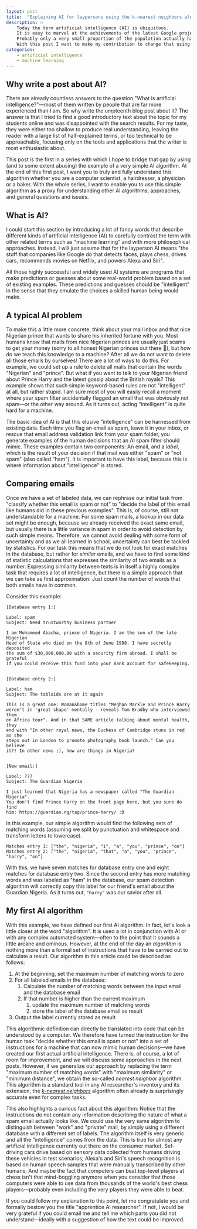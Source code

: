 ```yaml
---
layout: post
title:  "Explaining AI for laypersons using the k-nearest neighbors algorithm"
description: >
    Today the term artificial intelligence (AI) is ubiquitous.
    It is easy to marvel at the achievements of the latest Google project or to quiver in fear before the scenarios invoked by singularity doomsday priests.
    Probably only a very small proportion of the population actually has a realistic impression of what AI is and what it can and cannot do.
    With this post I want to make my contribution to change that using an AI algorithm that is so simple that everyone can understand it.
categories:
    - artificial intelligence
    - machine learning
---
```


## Why write a post about AI?

There are already countless answers to the question "What is artificial intelligence?"—most of them written by people that are far more experienced than I am.
So why write the umpteenth blog post about it?
The answer is that I tried to find a good introductory text about the topic for my students online and was disappointed with the search results.
For my taste, they were either too shallow to produce real understanding, leaving the reader with a large list of half-explained terms, or too technical to be approachable, focusing only on the tools and applications that the writer is most enthusiastic about.

This post is the first in a series with which I hope to bridge that gap by using (and to some extent abusing) the example of a very simple AI algorithm.
At the end of this first post, I want you to truly and fully understand this algorithm whether you are a computer scientist, a hairdresser, a physician or a baker.
With the whole series, I want to enable you to use this simple algorithm as a proxy for understanding other AI algorithms, approaches, and general questions and issues.

## What is AI?

I could start this section by introducing a lot of fancy words that describe different kinds of artificial intelligence (AI) to carefully contrast the term with other related terms such as "machine learning" and with more philosophical approaches.
Instead, I will just assume that for the layperson AI means "the stuff that companies like Google do that detects faces, plays chess, drives cars, recommends movies on Netflix, and powers Alexa and Siri".

All those highly successful and widely used AI systems are programs that make predictions or guesses about some real-world problem based on a set of existing examples.
These predictions and guesses should be "intelligent" in the sense that they emulate the choices a skilled human being would make.

## A typical AI problem

To make this a little more concrete, think about your mail inbox and that nice Nigerian prince that wants to share his inherited fortune with you.
Most humans know that mails from nice Nigerian princes are usually just scams to get your money (sorry to all honest Nigerian princes out there 🙈), but how do we teach this knowledge to a machine?
After all we do not want to delete all those emails by ourselves!
There are a lot of ways to do this.
For example, we could set up a rule to delete all mails that contain the words "Nigerian" and "prince".
But what if you want to talk to your Nigerian friend about Prince Harry and the latest gossip about the British royals?
This example shows that such simple keyword-based rules are not "intelligent" at all, but rather stupid.
I am sure most of you will easily recall a moment where your spam filter accidentally flagged an email that was obviously not spam—or the other way around.
As it turns out, acting "intelligent" is quite hard for a machine.

The basic idea of AI is that this elusive "intelligence" can be harnessed from existing data.
Each time you flag an email as spam, leave it in your inbox, or rescue that email address validation link from your spam folder, you generate examples of the human decisions that an AI spam filter should mimic.
These examples contain two components: An email, and a *label*, which is the result of your decision if that mail was either "spam" or "not spam" (also called "ham").
It is important to have this label, because this is where information about "intelligence" is stored.

## Comparing emails

Once we have a set of labeled data, we can rephrase our initial task from "classify whether this email is spam or not" to "decide the label of this email like humans did in these previous examples".
This is, of course, still not understandable for a machine.
For some spam mails, a lookup in our data set might be enough, because we already received the exact same email, but usually there is a little variance in spam in order to avoid detection by such simple means.
Therefore, we cannot avoid dealing with some form of uncertainty and as we all learned in school, uncertainty can best be tackled by statistics.
For our task this means that we do not look for exact matches in the database, but rather for *similar* emails, and we have to find some kind of statistic calculations that expresses the similarity of two emails as a number.
Expressing similarity between texts is in itself a highly complex task that requires a lot of intelligence, but there is a simple approach that we can take as first approximation:
Just count the number of words that both emails have in common.

Consider this example:

```
[Database entry 1:]

Label: spam
Subject: Need trustworthy business partner

I am Mohammed Abacha, prince of Nigeria. I am the son of the late Nigerian
Head of State who died on the 8th of June 1998. I have secretly deposited
the sum of $30,000,000.00 with a security firm abroad. I shall be grateful
if you could receive this fund into your Bank account for safekeeping.


[Database entry 2:]

Label: ham
Subject: The tabloids are at it again

This is a great one: Woman&home titles "Meghan Markle and Prince Harry
weren't in 'great shape' mentally - reveals Tom Bradby who interviewed them
on Africa tour". And in that SAME article talking about mental health, they
end with "In other royal news, the Duchess of Cambridge stuns in red as she
steps out in London to promote photography book launch." Can you believe
it?! In other news ;), how are things in Nigeria?


[New email:]

Label: ???
Subject: The Guardian Nigeria

I just learned that Nigeria has a newspaper called "The Guardian Nigeria".
You don't find Prince Harry on the front page here, but you sure do find
him: https://guardian.ng/tag/prince-harry/ :D
```

In this example, our simple algorithm would find the following sets of matching words (assuming we split by punctuation and whitespace and transform letters to lowercase).

```
Matches entry 1: ["the", "nigeria", "i", "a", "you", "prince", "on"]
Matches entry 2: ["the", "nigeria", "that", "a", "you", "prince", "harry", "on"]
```

With this, we have seven matches for database entry one and eight matches for database entry two.
Since the second entry has more matching words and was labeled as "ham" in the database, our spam detection algorithm will correctly copy this label for our friend's email about the Guardian Nigeria.
As it turns out, `"harry"` was our savior after all.

## My first AI algorithm

With this example, we have defined our first AI algorithm.
In fact, let's look a little closer at the word "algorithm".
It is used a lot in conjunction with AI or with any complex automated system—often to the point that it sounds a little arcane and ominous.
However, at the end of the day an *algorithm* is nothing more than a formal set of instructions that have to be carried out to calculate a result.
Our algorithm in this article could be described as follows:

1. At the beginning, set the maximum number of matching words to zero
2. For all labeled emails in the database:
    1. Calculate the number of matching words between the input email and the database email
    2. If that number is higher than the current maximum
        1. update the maximum number of matching words
        2. store the label of the database email as result
3. Output the label currently stored as result

This algorithmic definition can directly be translated into code that can be understood by a computer.
We therefore have turned the instruction for the human task "decide whether this email is spam or not" into a set of instructions for a machine that can now mimic human decisions—we have created our first actual artificial intelligence.
There is, of course, a lot of room for improvement, and we will discuss some approaches in the next posts.
However, if we generalize our approach by replacing the term "maximum number of matching words" with "maximum similarity" or "minimum distance", we obtain the so-called *nearest neighbor* algorithm.
This algorithm is a standard tool in any AI researcher's inventory and its extension, the [*k-nearest neighbors*](https://en.wikipedia.org/wiki/K-nearest_neighbors_algorithm) algorithm often already is surprisingly accurate even for complex tasks.

This also highlights a curious fact about this algorithm:
Notice that the instructions do not contain any information describing the nature of what a spam email actually looks like.
We could use the very same algorithm to distinguish between "work" and "private" mail, by simply using a different database with a different set of labels.
The algorithm itself is very generic and all the "intelligence" comes from the data.
This is true for almost any artificial intelligence currently out there on the consumer market.
Sef-driving cars drive based on sensory data collected from humans driving these vehicles in test scenarios;
Alexa's and Siri's speech recognition is based on human speech samples that were manually transcribed by other humans;
And maybe the fact that computers can beat top-level players at chess isn't that mind-boggling anymore when you consider that those computers were able to use data from thousands of the world's best chess players—probably even including the very players they were able to beat.

If you could follow my explanation to this point, let me congratulate you and formally bestow you the title "apprentice AI researcher".
If not, I would be very grateful if you could email me and tell me which parts you did not understand—ideally with a suggestion of how the text could be improved.


<!--
Obtaining *labeled* data is the most crucial and often difficult part of AI.
It is relatively easy to get large amounts of data (although in the case of collecting private or work emails from other people there are already a lot of privacy concerns to consider), but *labeling* this data is tedious and painstaking work.
Since we want to mimic human intelligence, we need a human to decide the correct label for each and every item in our dataset, and even 


- data = previous decisions
- prediction task becomes "decide like in previous examples"
- previous examples will not match exactly
- => some form of uncertainty / statistics is required
- one idea: find most similar case and copy decision
- what makes emails similar?
- problem: for automatic decisions we need a number
- naive approach: count number of matching words
- more matching words => more similar
- show example
- algorithm NN:
  - store all examples in a database
  - for each example in the database
    - calculate number of words matching with current email
  - find email with maximum number of matching words
  - copy label of that email and report it as result
- this algorithm is actually used in AI
- and it's not that bad
- just slow, but this can be alleviated with smart databases
- pseudocode example
-->

<!--
TODO: Look on Kaggle for better example? Expert-system?

NOTE: Maybe this should be an ipython notebook?
  - or each post should be accompanied by one?

Examples (should be applications of AI that everyone is familiar with)

- Spam filter (0 = no spam, 1 = spam)
  - transformation of email to (relative) word counts
    - easier first step: just set of words (there/not there)
    - even easier: just select 5 words, which seem important
  - "distance" = percentage of words occurring in both e-mails
- Netflix recommendations (0 = won't like, 1 = will like)


Topics (each could be one post):

- 1-NN
- k-NN
- Data: More is better
  - show performance gain with increasing amount of data
  - feature vector grows by one bit => percentage of feature space covered by samples is halved
  - => massive amounts of data required for complex problems
- Performance metrics
  - accuracy
  - precition/recall
  - sensitivity/specificity
  - f-measure
  - confusion matrix
- The problem of Generalization vs Overfitting
  - separate knowledge base into test and train set
  - only result on unseen data is interesting
  - what is truly unseen? (unseen date?, unseen sender?, ...)
  - think about variance to be expected in real world vs variance in training set
- Bias (never trust your data)
  - uneven distribution of samples per class
  - what if we filter out E-mails from dyslexics or foreign speakers?
  - who decides what is spam? (Ground truth)
- local vs global optimum: k as (hyper)-parameter
  - increase by one until result becomes worse again
- unsupervised learning with kMeans
  - From kNN to jMeans: just slap j random vectors with class 1 to j in the kNN
- ANNs for dummies
- similarities between ANNs and kNN
  - both are classifiers (input vector -> class)
  - both rely on data
- differences between ANNs and kNN
  - number of parameters/features
  - black box
  - training effort / required hardware
-->
